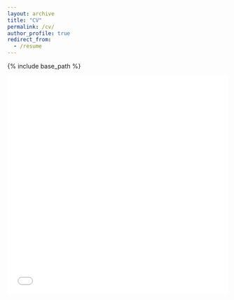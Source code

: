 ```yaml
---
layout: archive
title: "CV"
permalink: /cv/
author_profile: true
redirect_from:
  - /resume
---
```


{% include base_path %}

<iframe src="/files/ChinomonaCV_jan24.pdf" width="100%" height="500" frameborder="no" border="0" marginwidth="0" marginheight="0"></iframe>
